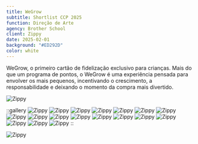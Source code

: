 ```yaml
---
title: WeGrow
subtitle: Shortlist CCP 2025
function: Direção de Arte
agency: Brother School
client: Zippy
date: 2025-02-01
background: "#ED292D"
color: white
---
```


WeGrow, o primeiro cartão de fidelização exclusivo para crianças. Mais do que um programa de pontos, o WeGrow é uma experiência pensada para envolver os mais pequenos, incentivando o crescimento, a responsabilidade e deixando o momento da compra mais divertido.

![Zippy](./cases/zippy/board.jpg)

::gallery
![Zippy](./cases/zippy/Z00001.jpg)
![Zippy](./cases/zippy/Z00002.jpg)
![Zippy](./cases/zippy/Z00003.jpg)
![Zippy](./cases/zippy/Z00004.jpg)
![Zippy](./cases/zippy/Z00005.jpg)
![Zippy](./cases/zippy/Z00006.jpg)
![Zippy](./cases/zippy/Z00007.jpg)
![Zippy](./cases/zippy/Z00008.jpg)
![Zippy](./cases/zippy/Z00009.jpg)
![Zippy](./cases/zippy/Z00010.jpg)
![Zippy](./cases/zippy/Z00011.jpg)
![Zippy](./cases/zippy/Z00012.jpg)
![Zippy](./cases/zippy/Z00013.jpg)
![Zippy](./cases/zippy/Z00014.jpg)
![Zippy](./cases/zippy/Z00015.jpg)
![Zippy](./cases/zippy/Z00016.jpg)
![Zippy](./cases/zippy/Z00017.jpg)
![Zippy](./cases/zippy/Z00018.jpg)
::

![Zippy](./cases/zippy/mockup.jpg)
